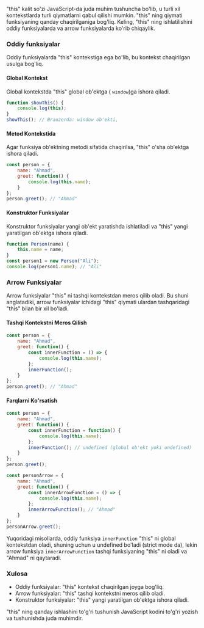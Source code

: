 "this" kalit so'zi JavaScript-da juda muhim tushuncha bo'lib, u turli xil kontekstlarda turli qiymatlarni qabul qilishi mumkin. "this" ning qiymati funksiyaning qanday chaqirilganiga bog'liq. Keling, "this" ning ishlatilishini oddiy funksiyalarda va arrow funksiyalarda ko'rib chiqaylik.

### Oddiy funksiyalar
Oddiy funksiyalarda "this" kontekstiga ega bo'lib, bu kontekst chaqirilgan usulga bog'liq. 

#### Global Kontekst
Global kontekstda "this" global ob'ektga ( `window`)ga ishora qiladi.

```javascript
function showThis() {
    console.log(this);
}
showThis(); // Brauzerda: window ob'ekti,
```

#### Metod Kontekstida
Agar funksiya ob'ektning metodi sifatida chaqirilsa, "this" o'sha ob'ektga ishora qiladi.

```javascript
const person = {
    name: "Ahmad",
    greet: function() {
        console.log(this.name);
    }
};
person.greet(); // "Ahmad"
```

#### Konstruktor Funksiyalar
Konstruktor funksiyalar yangi ob'ekt yaratishda ishlatiladi va "this" yangi yaratilgan ob'ektga ishora qiladi.

```javascript
function Person(name) {
    this.name = name;
}
const person1 = new Person("Ali");
console.log(person1.name); // "Ali"
```

### Arrow Funksiyalar
Arrow funksiyalar "this" ni tashqi kontekstdan meros qilib oladi. Bu shuni anglatadiki, arrow funksiyalar ichidagi "this" qiymati ulardan tashqaridagi "this" bilan bir xil bo'ladi.

#### Tashqi Kontekstni Meros Qilish

```javascript
const person = {
    name: "Ahmad",
    greet: function() {
        const innerFunction = () => {
            console.log(this.name);
        };
        innerFunction();
    }
};
person.greet(); // "Ahmad"
```

#### Farqlarni Ko'rsatish

```javascript
const person = {
    name: "Ahmad",
    greet: function() {
        const innerFunction = function() {
            console.log(this.name);
        };
        innerFunction(); // undefined (global ob'ekt yoki undefined)
    }
};
person.greet();

const personArrow = {
    name: "Ahmad",
    greet: function() {
        const innerArrowFunction = () => {
            console.log(this.name);
        };
        innerArrowFunction(); // "Ahmad"
    }
};
personArrow.greet();
```

Yuqoridagi misollarda, oddiy funksiya `innerFunction` "this" ni global kontekstdan oladi, shuning uchun u undefined bo'ladi (strict mode da), lekin arrow funksiya `innerArrowFunction` tashqi funksiyaning "this" ni oladi va "Ahmad" ni qaytaradi.

### Xulosa
- Oddiy funksiyalar: "this" kontekst chaqirilgan joyga bog'liq.
- Arrow funksiyalar: "this" tashqi kontekstni meros qilib oladi.
- Konstruktor funksiyalar: "this" yangi yaratilgan ob'ektga ishora qiladi.

"this" ning qanday ishlashini to'g'ri tushunish JavaScript kodini to'g'ri yozish va tushunishda juda muhimdir.